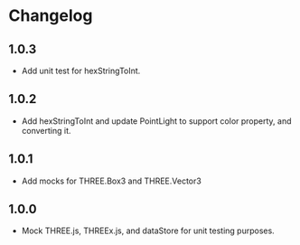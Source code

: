 # Changelog

## 1.0.3
- Add unit test for hexStringToInt.

## 1.0.2
- Add hexStringToInt and update PointLight to support color property, and converting it.

## 1.0.1
- Add mocks for THREE.Box3 and THREE.Vector3

## 1.0.0
- Mock THREE.js, THREEx.js, and dataStore for unit testing purposes.
